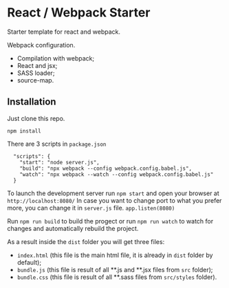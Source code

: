 # React / Webpack Starter

Starter template for react and webpack.

Webpack configuration.
- Compilation with webpack;
- React and jsx;
- SASS loader;
- source-map.

## Installation

Just clone this repo.

``` text
npm install
```

There are 3 scripts in `package.json`

``` test
  "scripts": {
    "start": "node server.js",
    "build": "npx webpack --config webpack.config.babel.js",
    "watch": "npx webpack --watch --config webpack.config.babel.js"
  }
```

To launch the development server run `npm start` and open your browser at `http://localhost:8080/`
In case you want to change port to what you prefer more, you can change it in `server.js` file. `app.listen(8080)`

Run `npm run build` to build the progect or run `npm run watch` to watch for changes and automatically rebuild the project.

As a result inside the `dist` folder you will get three files:
- `index.html` (this file is the main html file, it is already in `dist` folder by default);
- `bundle.js` (this file is result of all **.js and **.jsx files from `src` folder);
- `bundle.css` (this file is result of all **.sass files from `src/styles` folder).